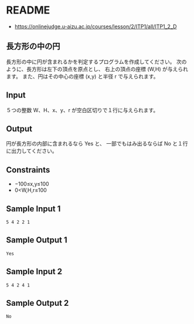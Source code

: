 # README
- <https://onlinejudge.u-aizu.ac.jp/courses/lesson/2/ITP1/all/ITP1_2_D>
## 長方形の中の円
長方形の中に円が含まれるかを判定するプログラムを作成してください。
次のように、長方形は左下の頂点を原点とし、
右上の頂点の座標 (W,H) が与えられます。
また、円はその中心の座標 (x,y) と半径 r で与えられます。
## Input
５つの整数 W、H、x、y、r が空白区切りで１行に与えられます。
## Output
円が長方形の内部に含まれるなら Yes と、
一部でもはみ出るならば No と１行に出力してください。
## Constraints
- −100≤x,y≤100
- 0<W,H,r≤100
## Sample Input 1
```
5 4 2 2 1
```
## Sample Output 1
```
Yes
```
## Sample Input 2
```
5 4 2 4 1
```
## Sample Output 2
```
No
```
